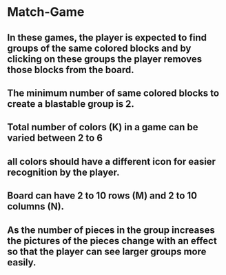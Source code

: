 # Match-Game

## In these games, the player is expected to find groups of the same colored blocks and by clicking on these groups the player removes those blocks from the board. 

## The minimum number of same colored blocks to create a blastable group is 2. 

## Total number of colors (K) in a game can be varied between 2 to 6 

## all colors should have a different icon for easier recognition by the player. 

## Board can have 2 to 10 rows (M) and 2 to 10 columns (N).

## As the number of pieces in the group increases the pictures of the pieces change with an effect so that the player can see larger groups more easily.


